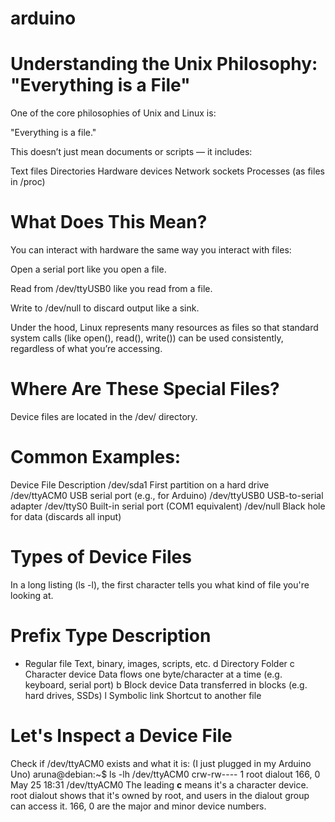 # arduino

# Understanding the Unix Philosophy: "Everything is a File"
One of the core philosophies of Unix and Linux is:

"Everything is a file."

This doesn’t just mean documents or scripts — it includes:

Text files
Directories
Hardware devices
Network sockets
Processes (as files in /proc)

# What Does This Mean?
You can interact with hardware the same way you interact with files:

Open a serial port like you open a file.

Read from /dev/ttyUSB0 like you read from a file.

Write to /dev/null to discard output like a sink.

Under the hood, Linux represents many resources as files so that standard system calls (like open(), read(), write()) can be used consistently, regardless of what you’re accessing.

# Where Are These Special Files?
Device files are located in the /dev/ directory.

# Common Examples:
Device File	Description
/dev/sda1	First partition on a hard drive
/dev/ttyACM0	USB serial port (e.g., for Arduino)
/dev/ttyUSB0	USB-to-serial adapter
/dev/ttyS0	Built-in serial port (COM1 equivalent)
/dev/null	Black hole for data (discards all input)

# Types of Device Files
In a long listing (ls -l), the first character tells you what kind of file you're looking at.

# Prefix	Type	Description
-	Regular file	  Text, binary, images, scripts, etc.
d	Directory	      Folder
c	Character device  Data flows one byte/character at a time (e.g. keyboard, serial port)
b	Block device      Data transferred in blocks (e.g. hard drives, SSDs)
l	Symbolic link	  Shortcut to another file

# Let's Inspect a Device File
Check if /dev/ttyACM0 exists and what it is: (I just plugged in my Arduino Uno)
aruna@debian:~$ ls -lh /dev/ttyACM0
crw-rw---- 1 root dialout 166, 0 May 25 18:31 /dev/ttyACM0
The leading **c** means it's a character device.
root dialout shows that it's owned by root, and users in the dialout group can access it.
166, 0 are the major and minor device numbers.



